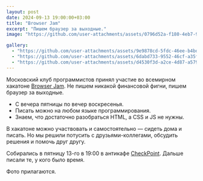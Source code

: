 ```yaml
---
layout: post
date: 2024-09-13 19:00:00+03:00
title: "Browser Jam"
excerpt: "Пишем браузер за выходные."
image: "https://github.com/user-attachments/assets/0796d52a-f180-4eb7-98fa-615086fa5a2f"

gallery:
  - "https://github.com/user-attachments/assets/9e9878cd-5fdc-46ee-b4bd-0f4d2b1ec8c2"
  - "https://github.com/user-attachments/assets/6dabd733-9552-46cf-a35f-f8f62f722fdf"
  - "https://github.com/user-attachments/assets/d4530f3d-a2ce-4d87-a579-d92bab5a7f4b"
---
```


Московский клуб программистов принял участие во всемирном хакатоне [Browser Jam](https://github.com/BrowserJam/browserjam). Не пишем никакой финансовой фигни, пишем браузер за выходные.

* С вечера пятницы по вечер воскресенья.
* Писать можно на любом языке программирования.
* Знаем, что достаточно разобраться HTML, а CSS и JS не нужны.

В хакатоне можно участвовать и самостоятельно — сидеть дома и писать. Но мы решили потусить с друзьями-коллегами, обсудить решения и помочь друг другу.

Собирались в пятницу 13-го в 19:00 в антикафе [CheckPoint](https://chpoint.ru/).
Дальше писали те, у кого было время.

Фото прилагаются.

